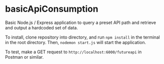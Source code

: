 # basicApiConsumption
Basic Node.js / Express application to query a preset API path and retrieve and output a hardcoded set of data.

To install, clone repository into directory, and run `npm install` in the terminal in the root directory. Then, `nodemon start.js` will start the application. 

To test, make a GET request to `http://localhost:6000/futureapi` in Postman or similar.
